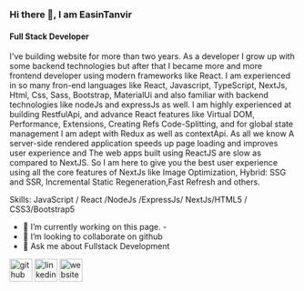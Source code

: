 ### Hi there 👋, I am EasinTanvir
#### Full Stack Developer

I've building website for more than two years. As a developer I grow up with some backend technologies but after that I became more and more frontend developer using modern frameworks like React. I am experienced in so many fron-end languages like React, Javascript, TypeScript, NextJs, Html, Css, Sass, Bootstrap, MaterialUi and also familiar with backend technologies like nodeJs and expressJs as well. I am highly experienced at building RestfulApi, and advance React features like Virtual DOM, Performance, Extensions, Creating Refs Code-Splitting, and for global state management I am adept with Redux as well as contextApi. As all we know A server-side rendered application speeds up page loading and improves user experience and The web apps built using ReactJS are slow as compared to NextJS. So I am here to give you the best user experience using all the core features of NextJs like Image Optimization, Hybrid: SSG and SSR, Incremental Static Regeneration,Fast Refresh and others.

Skills: JavaScript / React /NodeJs /ExpressJs/ NextJs/HTML5 / CSS3/Bootstrap5

- 🔭 I’m currently working on this page. - 
- 👯 I’m looking to collaborate on github 
- 💬 Ask me about Fullstack Development 


[<img src='https://cdn.jsdelivr.net/npm/simple-icons@3.0.1/icons/github.svg' alt='github' height='40'>](https://github.com/EasinTanvir)  [<img src='https://cdn.jsdelivr.net/npm/simple-icons@3.0.1/icons/linkedin.svg' alt='linkedin' height='40'>](https://www.linkedin.com/in/md-easin-67633a241)  [<img src='https://cdn.jsdelivr.net/npm/simple-icons@3.0.1/icons/icloud.svg' alt='website' height='40'>](https://www.easintanvir.com)  

